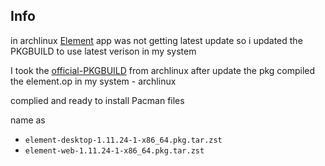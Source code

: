 ## Info

in archlinux [Element](https://element.io/) app was not getting latest update so i updated the PKGBUILD to use latest verison in my system

I took the [official-PKGBUILD](https://archlinux.org/packages/community/x86_64/element-desktop/) from archlinux 
after update the pkg 
compiled the element.op in my system - archlinux

complied and ready to install Pacman files 

name as 
+ ```element-desktop-1.11.24-1-x86_64.pkg.tar.zst```
+ ```element-web-1.11.24-1-x86_64.pkg.tar.zst```